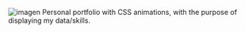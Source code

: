 ![imagen](https://github.com/user-attachments/assets/7cf0032c-3a9e-44a4-a134-0a49867d63bc)
Personal portfolio with CSS animations, with the purpose of displaying my data/skills.
